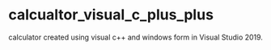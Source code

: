 # calcualtor_visual_c_plus_plus
calculator created using visual c++ and windows form in Visual Studio 2019.

